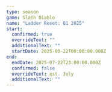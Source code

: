 ```yaml
---
type: season
game: Slash Diablo
name: "Ladder Reset: Q1 2025"
start:
  confirmed: true
  overrideText: ""
  additionalText: ""
  startDate: 2025-03-22T00:00:00.000Z
end:
  endDate: 2025-07-22T23:00:00.000Z
  confirmed: false
  overrideText: est. July
  additionalText: ""
---
```

